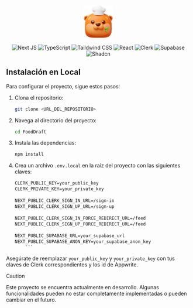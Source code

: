<p align="center">
  <img src="src/images/Logo.png" alt="Logo" width="80">
</p>

<div align="center">

![Next JS](https://img.shields.io/badge/Next-black?style=for-the-badge&logo=next.js&logoColor=white)
![TypeScript](https://img.shields.io/badge/typescript-%23007ACC.svg?style=for-the-badge&logo=typescript&logoColor=white)
![Taildwind CSS](https://img.shields.io/badge/tailwindcss-%2338B2AC.svg?style=for-the-badge&logo=tailwind-css&logoColor=white)
![React](https://img.shields.io/badge/react-%2320232a.svg?style=for-the-badge&logo=react&logoColor=%2361DAFB)
![Clerk](https://img.shields.io/badge/Clerk-indigo?style=for-the-badge&logo=clerk&logoColor=white)
![Supabase](https://img.shields.io/badge/Supabase-4A3E2A?style=for-the-badge&logo=supabase&logoColor=white)
![Shadcn](https://img.shields.io/badge/shadcn-%23FF0000.svg?style=for-the-badge&logo=shadcn&logoColor=white)

</div>

## Instalación en Local

Para configurar el proyecto, sigue estos pasos:

1. Clona el repositorio:
    ```bash
    git clone <URL_DEL_REPOSITORIO>
    ```

2. Navega al directorio del proyecto:
    ```bash
    cd FoodDraft
    ```

3. Instala las dependencias:
    ```bash
    npm install
    ```

4. Crea un archivo `.env.local` en la raíz del proyecto con las siguientes claves:
    ```env
    CLERK_PUBLIC_KEY=your_public_key
    CLERK_PRIVATE_KEY=your_private_key

    NEXT_PUBLIC_CLERK_SIGN_IN_URL=/sign-in
    NEXT_PUBLIC_CLERK_SIGN_UP_URL=/sign-up

    NEXT_PUBLIC_CLERK_SIGN_IN_FORCE_REDIRECT_URL=/feed
    NEXT_PUBLIC_CLERK_SIGN_UP_FORCE_REDIRECT_URL=/feed
    
    NEXT_PUBLIC_SUPABASE_URL=your_supabase_url
    NEXT_PUBLIC_SUPABASE_ANON_KEY=your_supabase_anon_key
        ```

Asegúrate de reemplazar `your_public_key` y `your_private_key` con tus claves de Clerk correspondientes y los id de Appwrite.


>[!CAUTION] 
> Este proyecto se encuentra actualmente en desarrollo. Algunas funcionalidades pueden no estar completamente implementadas o pueden cambiar en el futuro.